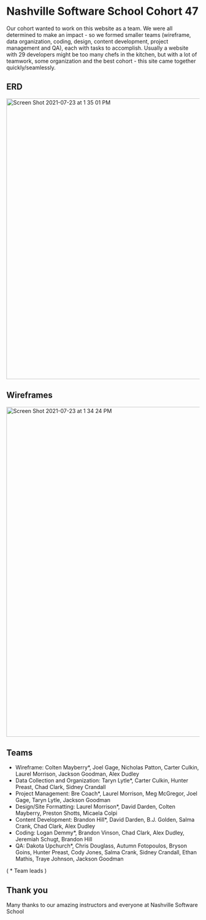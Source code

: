 # Nashville Software School Cohort 47 

Our cohort wanted to work on this website as a team. We were all determined to make an impact - so we formed smaller teams (wireframe, data organization, coding, design, content development, project management and QA), each with tasks to accomplish. Usually a website with 29 developers might be too many chefs in the kitchen, but with a lot of teamwork, some organization and the best cohort - this site came together quickly/seamlessly. 

## ERD

<img width="731" alt="Screen Shot 2021-07-23 at 1 35 01 PM" src="https://user-images.githubusercontent.com/78938657/126820159-a44d055f-33a3-4fb7-a4e9-9ce48570d01a.png">

## Wireframes

<img width="859" alt="Screen Shot 2021-07-23 at 1 34 24 PM" src="https://user-images.githubusercontent.com/78938657/126820162-0cb9c59e-c8cf-4c4e-b63c-b34ed8883c67.png">

## Teams

- Wireframe: Colten Mayberry*, Joel Gage, Nicholas Patton, Carter Culkin, Laurel Morrison, Jackson Goodman, Alex Dudley
- Data Collection and Organization: Taryn Lytle*, Carter Culkin, Hunter Preast, Chad Clark, Sidney Crandall
- Project Management: Bre Coach*, Laurel Morrison, Meg McGregor, Joel Gage, Taryn Lytle, Jackson Goodman
- Design/Site Formatting: Laurel Morrison*, David Darden, Colten Mayberry, Preston Shotts, Micaela Colpi
- Content Development: Brandon Hill*, David Darden, B.J. Golden, Salma Crank, Chad Clark, Alex Dudley
- Coding: Logan Demmy*, Brandon Vinson, Chad Clark, Alex Dudley, Jeremiah Schugt, Brandon Hill
- QA: Dakota Upchurch*, Chris Douglass, Autumn Fotopoulos, Bryson Goins, Hunter Preast, Cody Jones, Salma Crank, Sidney Crandall, Ethan Mathis, Traye Johnson, Jackson Goodman

( * Team leads )

## Thank you

Many thanks to our amazing instructors and everyone at Nashville Software School
